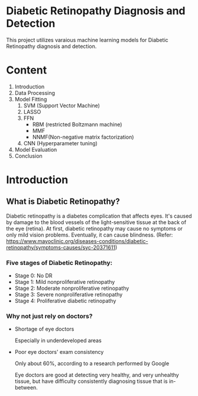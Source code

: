 # Diabetic Retinopathy Diagnosis and Detection
This project utilizes varaious machine learning models for Diabetic Retinopathy diagnosis and detection.

# Content
1. Introduction
2. Data Processing
3. Model Fitting
    1. SVM (Support Vector Machine)
    2. LASSO
    3. FFN
	      - RBM (restricted Boltzmann machine)
        - MMF 
        - NNMF(Non-negative matrix factorization)
    4. CNN (Hyperparameter tuning)
4. Model Evaluation
5. Conclusion

# Introduction
## What is Diabetic Retinopathy?
Diabetic retinopathy is a diabetes complication that affects eyes. It's caused by damage to the blood vessels of the light-sensitive tissue at the back of the eye (retina). At first, diabetic retinopathy may cause no symptoms or only mild vision problems. Eventually, it can cause blindness. (Refer: https://www.mayoclinic.org/diseases-conditions/diabetic-retinopathy/symptoms-causes/syc-20371611)

### Five stages of Diabetic Retinopathy:
   - Stage 0: No DR
   - Stage 1: Mild nonproliferative retinopathy
   - Stage 2: Moderate nonproliferative retinopathy 
   - Stage 3: Severe nonproliferative retinopathy
   - Stage 4: Proliferative diabetic retinopathy 
   
### Why not just rely on doctors?
  - Shortage of eye doctors
    
    Especially in underdeveloped areas
  - Poor eye doctors' exam consistency
    
    Only about 60%, according to a research performed by Google
    
    Eye doctors are good at detecting very healthy, and very unhealthy tissue, but have difficulty consistently diagnosing tissue that is in-between.
